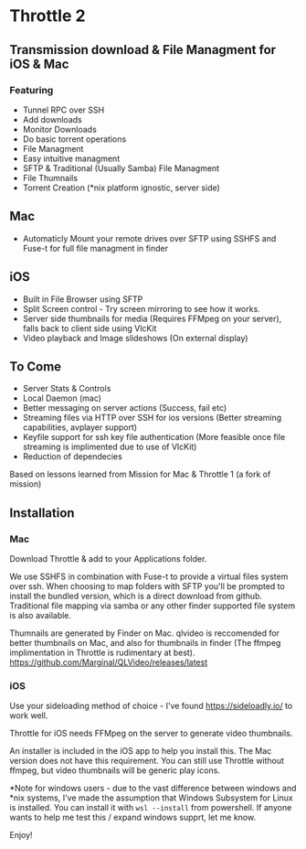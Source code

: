 #  Throttle 2

## Transmission download & File Managment for iOS & Mac

### Featuring
- Tunnel RPC over SSH
- Add downloads
- Monitor Downloads
- Do basic torrent operations
- File Managment
- Easy intuitive managment
- SFTP & Traditional (Usually Samba) File Managment
- File Thumnails
- Torrent Creation (\*nix platform ignostic, server side)

## Mac
- Automaticly Mount your remote drives over SFTP using SSHFS and Fuse-t for full file managment in finder

## iOS
- Built in File Browser using SFTP
- Split Screen control - Try screen mirroring to see how it works.
- Server side thumbnails for media (Requires FFMpeg on your server), falls back to client side using VlcKit
- Video playback and Image slideshows (On external display)

## To Come
- Server Stats & Controls
- Local Daemon (mac)
- Better messaging on server actions (Success, fail etc)
- Streaming files via HTTP over SSH for ios versions (Better streaming capabilities, avplayer support)
- Keyfile support for ssh key file authentication (More feasible once file streaming is implimented due to use of VlcKit)
- Reduction of dependecies

Based on lessons learned from Mission for Mac & Throttle 1 (a fork of mission)


## Installation

### Mac

Download Throttle & add to your Applications folder.

We use SSHFS in combination with Fuse-t to provide a virtual files system over ssh. When choosing to map folders with SFTP you'll be prompted to install the bundled version, which is a direct download from github.
Traditional file mapping via samba or any other finder supported file system is also available.

Thumnails are generated by Finder on Mac. qlvideo is reccomended for better thumbnails on Mac, and also for thumbnails in finder (The ffmpeg implimentation in Throttle is rudimentary at best).
https://github.com/Marginal/QLVideo/releases/latest


### iOS
Use your sideloading method of choice - I've found https://sideloadly.io/ to work well.

Throttle for iOS needs FFMpeg on the server to generate video thumbnails. 

An installer is included in the iOS app to help you install this. The Mac version does not have this requirement.
You can still use Throttle without ffmpeg, but video thumbnails will be generic play icons.

*Note for windows users - due to the vast difference between windows and \*nix systems, I've made the assumption that Windows Subsystem for Linux is installed. You can install it with `wsl --install` from powershell. If anyone wants to help me test this / expand windows supprt, let me know.

Enjoy! 
